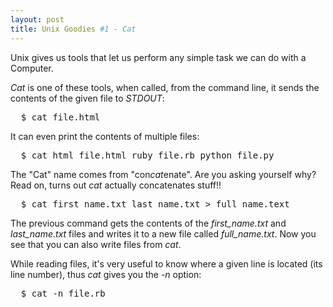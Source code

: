 ```yaml
---
layout: post
title: Unix Goodies #1 - Cat
---
```


<span class="drops">U</span>nix gives us tools that let us perform any simple task we can do with a Computer. 

_Cat_ is one of these tools, when called, from the command line, it sends the contents of the given file to _STDOUT_:

<pre class="terminal">
  $ cat file.html
</pre>

It can even print the contents of multiple files:

<pre class="terminal">
  $ cat html_file.html ruby_file.rb python_file.py
</pre>

The "Cat" name comes from "con*cat*enate". Are you asking yourself why? Read on, turns out _cat_ actually concatenates stuff!!

<pre class="terminal">
  $ cat first_name.txt last_name.txt > full_name.text
</pre>

The previous command gets the contents of the <i>first_name.txt</i> and <i>last_name.txt</i> files and writes it to a new file called <i>full_name.txt</i>. Now you see that you can also write files from _cat_.

While reading files, it's very useful to know where a given line is located (its line number), thus _cat_ gives you the _-n_ option:

<pre class="terminal">
  $ cat -n file.rb
</pre>

<script type="text/javascript">
  $(document).ready() {
    $("article h1").text("Unix Goodies #1 - Cat");
  }
</script>
